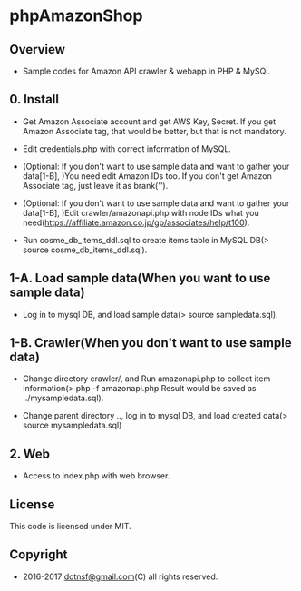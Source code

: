 # phpAmazonShop

## Overview

* Sample codes for Amazon API crawler & webapp in PHP & MySQL

## 0. Install

* Get Amazon Associate account and get AWS Key, Secret. If you get Amazon Associate tag, that would be better, but that is not mandatory.

* Edit credentials.php with correct information of MySQL.

* (Optional: If you don't want to use sample data and want to gather your data[1-B], )You need edit Amazon IDs too. If you don't get Amazon Associate tag, just leave it as brank('').

* (Optional: If you don't want to use sample data and want to gather your data[1-B], )Edit crawler/amazonapi.php with node IDs what you need(https://affiliate.amazon.co.jp/gp/associates/help/t100).

* Run cosme_db_items_ddl.sql to create items table in MySQL DB(> source cosme_db_items_ddl.sql).


## 1-A. Load sample data(When you want to use sample data)

* Log in to mysql DB, and load sample data(> source sampledata.sql).


## 1-B. Crawler(When you don't want to use sample data)

* Change directory crawler/, and Run amazonapi.php to collect item information(> php -f amazonapi.php  Result would be saved as ../mysampledata.sql).

* Change parent directory .., log in to mysql DB, and load created data(> source mysampledata.sql)


## 2. Web

* Access to index.php with web browser.

## License

This code is licensed under MIT.

## Copyright

* 2016-2017 dotnsf@gmail.com(C) all rights reserved.


